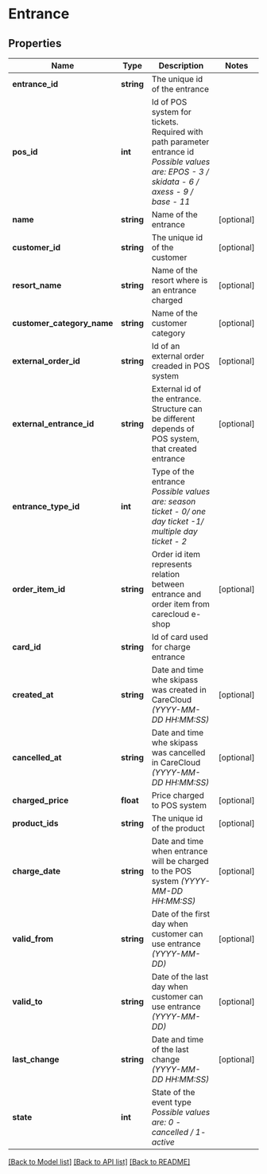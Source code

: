 # Entrance

## Properties
Name | Type | Description | Notes
------------ | ------------- | ------------- | -------------
**entrance_id** | **string** | The unique id of the entrance | 
**pos_id** | **int** | Id of POS system for tickets. Required with path parameter entrance id *Possible values are: EPOS - 3 / skidata - 6 / axess - 9 / base - 11* | 
**name** | **string** | Name of the entrance | [optional] 
**customer_id** | **string** | The unique id of the customer | [optional] 
**resort_name** | **string** | Name of the resort where is an entrance charged | [optional] 
**customer_category_name** | **string** | Name of the customer category | [optional] 
**external_order_id** | **string** | Id of an external order creaded in POS system | [optional] 
**external_entrance_id** | **string** | External id of the entrance. Structure can be different depends of POS system, that created entrance | [optional] 
**entrance_type_id** | **int** | Type of the entrance *Possible values are: season ticket - 0/ one day ticket -1/ multiple day ticket - 2* | 
**order_item_id** | **string** | Order id item represents relation between entrance and order item from carecloud e-shop | [optional] 
**card_id** | **string** | Id of card used for charge entrance | 
**created_at** | **string** | Date and time whe skipass was created in CareCloud *(YYYY-MM-DD HH:MM:SS)* | [optional] 
**cancelled_at** | **string** | Date and time whe skipass was cancelled in CareCloud *(YYYY-MM-DD HH:MM:SS)* | [optional] 
**charged_price** | **float** | Price charged to POS system | [optional] 
**product_ids** | **string** | The unique id of the product | [optional] 
**charge_date** | **string** | Date and time when entrance will be charged to the POS system *(YYYY-MM-DD HH:MM:SS)* | [optional] 
**valid_from** | **string** | Date of the first day when customer can use entrance *(YYYY-MM-DD)* | [optional] 
**valid_to** | **string** | Date of the last day when customer can use entrance *(YYYY-MM-DD)* | [optional] 
**last_change** | **string** | Date and time of the last change *(YYYY-MM-DD HH:MM:SS)* | [optional] 
**state** | **int** | State of the event type *Possible values are: 0 - cancelled / 1- active* | 

[[Back to Model list]](../../README.md#documentation-for-models) [[Back to API list]](../../README.md#documentation-for-api-endpoints) [[Back to README]](../../README.md)

